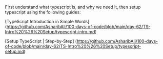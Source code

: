 First understand what typescript is, and why we need it, then setup typescript using the following guides:

[TypeScript Introduction in Simple Words]
(https://github.com/AsharibAli/100-days-of-code/blob/main/day-62/TS-Intro%20%26%20Setup/typescript-intro.md)

[Setup TypeScript | Step-by-Step]
(https://github.com/AsharibAli/100-days-of-code/blob/main/day-62/TS-Intro%20%26%20Setup/typescript-setup.md)

